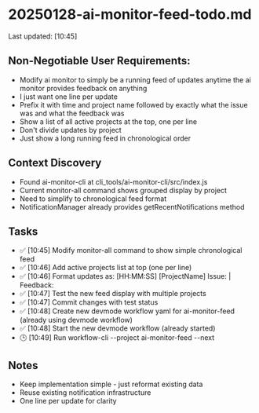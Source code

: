 # 20250128-ai-monitor-feed-todo.md
Last updated: [10:45]

## Non-Negotiable User Requirements:
- Modify ai monitor to simply be a running feed of updates anytime the ai monitor provides feedback on anything
- I just want one line per update
- Prefix it with time and project name followed by exactly what the issue was and what the feedback was
- Show a list of all active projects at the top, one per line
- Don't divide updates by project
- Just show a long running feed in chronological order

## Context Discovery
- Found ai-monitor-cli at cli_tools/ai-monitor-cli/src/index.js
- Current monitor-all command shows grouped display by project
- Need to simplify to chronological feed format
- NotificationManager already provides getRecentNotifications method

## Tasks
- ✅ [10:45] Modify monitor-all command to show simple chronological feed
- ✅ [10:46] Add active projects list at top (one per line)
- ✅ [10:46] Format updates as: [HH:MM:SS] [ProjectName] Issue: <issue> | Feedback: <feedback>
- ✅ [10:47] Test the new feed display with multiple projects
- ✅ [10:47] Commit changes with test status
- ✅ [10:48] Create new devmode workflow yaml for ai-monitor-feed (already using devmode workflow)
- ✅ [10:48] Start the new devmode workflow (already started)
- 🕒 [10:49] Run workflow-cli --project ai-monitor-feed --next

## Notes
- Keep implementation simple - just reformat existing data
- Reuse existing notification infrastructure
- One line per update for clarity